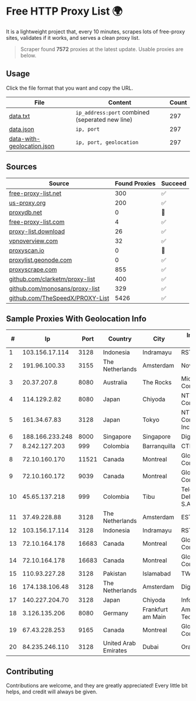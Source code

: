 
# Free HTTP Proxy List 🌍

It is a lightweight project that, every 10 minutes, scrapes lots of free-proxy sites, validates if it works, and serves a clean proxy list.


> Scraper found **7572** proxies at the latest update. Usable proxies are below.

## Usage

Click the file format that you want and copy the URL.


|File|Content|Count|
|----|-------|-----|
|[data.txt](https://raw.githubusercontent.com/themiralay/Proxy-List-World/master/data.txt)|`ip_address:port` combined (seperated new line)|297|
|[data.json](https://raw.githubusercontent.com/themiralay/Proxy-List-World/master/data.json)|`ip, port`|297|
|[data-with-geolocation.json](https://raw.githubusercontent.com/themiralay/Proxy-List-World/master/data-with-geolocation.json)|`ip, port, geolocation`|297|

## Sources

|Source|Found Proxies|Succeed|
|------|-------------|-------|
|[free-proxy-list.net](https://free-proxy-list.net)|300|✅|
|[us-proxy.org](https://www.us-proxy.org)|200|✅|
|[proxydb.net](http://proxydb.net)|0|🚫|
|[free-proxy-list.com](https://free-proxy-list.com/?page=&port=&type%5B%5D=http&type%5B%5D=https&up_time=0&search=Search)|4|✅|
|[proxy-list.download](https://www.proxy-list.download/HTTP)|26|✅|
|[vpnoverview.com](https://vpnoverview.com/privacy/anonymous-browsing/free-proxy-servers)|32|✅|
|[proxyscan.io](https://www.proxyscan.io)|0|🚫|
|[proxylist.geonode.com](https://proxylist.geonode.com/api/proxy-list?limit=300&page=1&sort_by=lastChecked&sort_type=desc&protocols=http,https)|0|✅|
|[proxyscrape.com](https://api.proxyscrape.com/v2/?request=displayproxies&protocol=http&timeout=10000&country=all&ssl=all&anonymity=all)|855|✅|
|[github.com/clarketm/proxy-list](https://raw.githubusercontent.com/clarketm/proxy-list/master/proxy-list-raw.txt)|400|✅|
|[github.com/monosans/proxy-list](https://raw.githubusercontent.com/monosans/proxy-list/main/proxies/http.txt)|329|✅|
|[github.com/TheSpeedX/PROXY-List](https://raw.githubusercontent.com/TheSpeedX/PROXY-List/master/http.txt)|5426|✅|


## Sample Proxies With Geolocation Info

|#|Ip|Port|Country|City|Internet Service Provider|
|-|--|----|-------|----|-------------------------|
|1|103.156.17.114|3128|Indonesia|Indramayu|RSTNET|
|2|191.96.100.33|3155|The Netherlands|Amsterdam|NovoServe B.V.|
|3|20.37.207.8|8080|Australia|The Rocks|Microsoft Corporation|
|4|114.129.2.82|8080|Japan|Chiyoda|NTT SmartConnect Corporation|
|5|161.34.67.83|3128|Japan|Tokyo|NTT PC Communications, Inc.|
|6|188.166.233.248|8000|Singapore|Singapore|DigitalOcean, LLC|
|7|8.242.127.203|999|Colombia|Barranquilla|CTL Colombia|
|8|72.10.160.170|11521|Canada|Montreal|GloboTech Communications|
|9|72.10.160.172|9039|Canada|Montreal|GloboTech Communications|
|10|45.65.137.218|999|Colombia|Tibu|Telecomunicaciones Del Catatumbo S.A.S|
|11|37.49.228.88|3128|The Netherlands|Amsterdam|ESTOXY OU|
|12|103.156.17.114|3128|Indonesia|Indramayu|RSTNET|
|13|72.10.164.178|16683|Canada|Montreal|GloboTech Communications|
|14|72.10.164.178|16683|Canada|Montreal|GloboTech Communications|
|15|110.93.227.28|3128|Pakistan|Islamabad|TW RO|
|16|174.138.106.48|3128|The Netherlands|Amsterdam|DigitalOcean, LLC|
|17|140.227.204.70|3128|Japan|Chiyoda|InfoSphere|
|18|3.126.135.206|8080|Germany|Frankfurt am Main|Amazon Technologies Inc.|
|19|67.43.228.253|9165|Canada|Montreal|GloboTech Communications|
|20|84.235.246.110|3128|United Arab Emirates|Dubai|Oracle Corporation|



## Contributing

Contributions are welcome, and they are greatly appreciated! Every
little bit helps, and credit will always be given.

